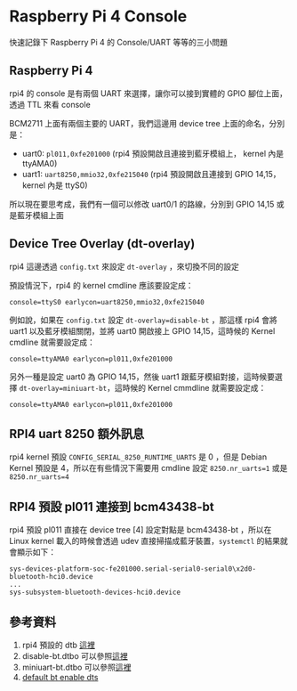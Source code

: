# Raspberry Pi 4 Console


快速記錄下 Raspberry Pi 4 的 Console/UART 等等的三小問題

<!--more-->

## Raspberry Pi 4

rpi4 的 console 是有兩個 UART 來選擇，讓你可以接到實體的 GPIO 腳位上面，透過 TTL 來看 console

BCM2711 上面有兩個主要的 UART，我們這邊用 device tree 上面的命名，分別是：
- uart0: `pl011,0xfe201000` (rpi4 預設開啟且連接到藍牙模組上， kernel 內是 ttyAMA0)
- uart1: `uart8250,mmio32,0xfe215040` (rpi4 預設開啟且連接到 GPIO 14,15， kernel 內是 ttyS0)

所以現在要思考成，我們有一個可以修改 uart0/1 的路線，分別到 GPIO 14,15 或是藍牙模組上面

## Device Tree Overlay (dt-overlay)

rpi4 這邊透過 `config.txt` 來設定 `dt-overlay` ，來切換不同的設定

預設情況下，rpi4 的 kernel cmdline 應該要設定成：
```
console=ttyS0 earlycon=uart8250,mmio32,0xfe215040
```

例如說，如果在 `config.txt` 設定 `dt-overlay=disable-bt` ，那這樣 rpi4 會將 uart1 以及藍牙模組關閉，並將 uart0 開啟接上 GPIO 14,15，這時候的 Kernel cmdline 就需要設定成：
```
console=ttyAMA0 earlycon=pl011,0xfe201000
```

另外一種是設定 uart0 為 GPIO 14,15，然後 uart1 跟藍牙模組對接，這時候要選擇 `dt-overlay=miniuart-bt`，這時候的 Kernel cmmdline 就需要設定成：

```
console=ttyAMA0 earlycon=pl011,0xfe201000
```

## RPI4 uart 8250 額外訊息

rpi4 kernel 預設 `CONFIG_SERIAL_8250_RUNTIME_UARTS` 是 0 ，但是 Debian Kernel 預設是 4，所以在有些情況下需要用 cmdline 設定 `8250.nr_uarts=1` 或是 `8250.nr_uarts=4`

## RPI4 預設 pl011 連接到 bcm43438-bt

rpi4 預設 pl011 直接在 device tree [4] 設定對點是 bcm43438-bt ，所以在 Linux kernel 載入的時候會透過 udev 直接掃描成藍牙裝置，`systemctl` 的結果就會顯示如下：

```
sys-devices-platform-soc-fe201000.serial-serial0-serial0\x2d0-bluetooth-hci0.device
...
sys-subsystem-bluetooth-devices-hci0.device
```

## 參考資料

1. rpi4 預設的 dtb [這裡](https://github.com/raspberrypi/linux/blob/655fc658a15ae7a6f37103754adb39ba52a9a14e/arch/arm/boot/dts/bcm2711-rpi-4-b.dts#L231)
2. disable-bt.dtbo 可以參照[這裡](https://github.com/raspberrypi/linux/blob/655fc658a15ae7a6f37103754adb39ba52a9a14e/arch/arm/boot/dts/overlays/disable-bt-overlay.dts)
3. miniuart-bt.dtbo 可以參照[這裡](https://github.com/raspberrypi/linux/blob/655fc658a15ae7a6f37103754adb39ba52a9a14e/arch/arm/boot/dts/overlays/miniuart-bt-overlay.dts)
4. [default bt enable dts](https://github.com/raspberrypi/linux/blob/655fc658a15ae7a6f37103754adb39ba52a9a14e/arch/arm/boot/dts/bcm283x-rpi-wifi-bt.dtsi#L26)

